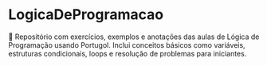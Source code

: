 # LogicaDeProgramacao
📘 Repositório com exercícios, exemplos e anotações das aulas de Lógica de Programação usando Portugol. Inclui conceitos básicos como variáveis, estruturas condicionais, loops e resolução de problemas para iniciantes.

